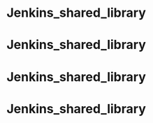 # Jenkins_shared_library
# Jenkins_shared_library
# Jenkins_shared_library
# Jenkins_shared_library
